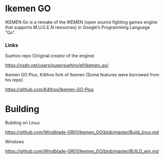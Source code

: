 # Ikemen GO
IKEMEN Go is a remake of the IKEMEN (open source fighting games engine that supports M.U.G.E.N resources) in Google’s Programming Language “Go”.

### Links ###

Suehiro repo (Original creator of the engine)

https://osdn.net/users/supersuehiro/pf/ikemen_go/

Ikemen GO Plus, K4thos fork of Ikemen (Some features were borrowed from his repo)

https://github.com/K4thos/Ikemen-GO-Plus

# Building #

Building on Linux

https://github.com/Windblade-GR01/Ikemen_GO/blob/master/Build_linux.md


Windows

https://github.com/Windblade-GR01/Ikemen_GO/blob/master/BUILD_win.md
